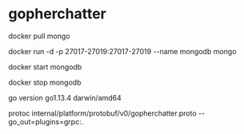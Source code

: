 # gopherchatter

docker pull mongo

docker run -d -p 27017-27019:27017-27019 --name mongodb mongo

docker start mongodb

docker stop mongodb

go version go1.13.4 darwin/amd64

protoc internal/platform/protobuf/v0/gopherchatter.proto --go_out=plugins=grpc:.